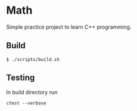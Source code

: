 # Math

Simple practice project to learn C++ programming.

## Build

```
$ ./scripts/build.sh
```

## Testing

In build directory run

```
ctest --verbose
```
